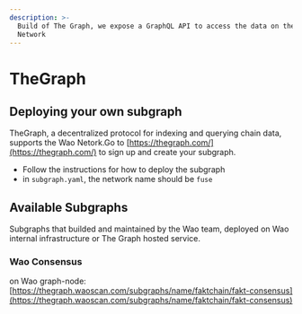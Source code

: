 ```yaml
---
description: >-
  Build of The Graph, we expose a GraphQL API to access the data on the Wao
  Network
---
```


# TheGraph

## Deploying your own subgraph

TheGraph, a decentralized protocol for indexing and querying chain data, supports the Wao Netork.Go to [https://thegraph.com/](https://thegraph.com/) to sign up and create your subgraph.

* Follow the instructions for how to deploy the subgraph
* in `subgraph.yaml`, the network name should be `fuse`

## Available Subgraphs

Subgraphs that builded and maintained by the Wao team, deployed on Wao internal infrastructure or The Graph hosted service.

### Wao Consensus

on Wao graph-node: [https://thegraph.waoscan.com/subgraphs/name/faktchain/fakt-consensus](https://thegraph.waoscan.com/subgraphs/name/faktchain/fakt-consensus)
